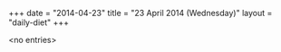 +++
date = "2014-04-23"
title = "23 April 2014 (Wednesday)"
layout = "daily-diet"
+++

\<no entries\>